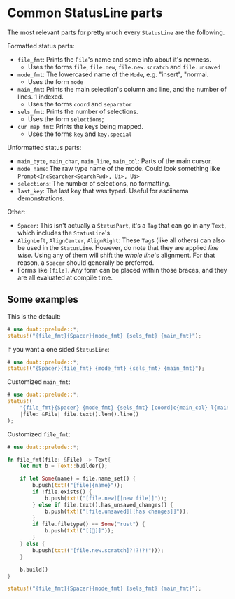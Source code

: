 # Common StatusLine parts

The most relevant parts for pretty much every `StatusLine` are the following.

Formatted status parts:

- `file_fmt`: Prints the `File`'s name and some info about it's newness.
  - Uses the forms `file`, `file.new`, `file.new.scratch` and `file.unsaved` 
- `mode_fmt`: The lowercased name of the `Mode`, e.g. "insert", "normal.
  - Uses the form `mode`
- `main_fmt`: Prints the main selection's column and line, and the number of 
  lines. 1 indexed.
  - Uses the forms `coord` and `separator`
- `sels_fmt`: Prints the number of selections.
  - Uses the form `selections`;
- `cur_map_fmt`: Prints the keys being mapped.
  - Uses the forms `key` and `key.special`

Unformatted status parts:

- `main_byte`, `main_char`, `main_line`, `main_col`: Parts of the main cursor.
- `mode_name`: The raw type name of the mode. Could look something like 
  `Prompt<IncSearcher<SearchFwd>, Ui>, Ui>`
- `selections`: The number of selections, no formatting.
- `last_key`: The last key that was typed. Useful for asciinema demonstrations. 

Other:

- `Spacer`: This isn't actually a `StatusPart`, it's a `Tag` that can go in any 
  `Text`, which includes the `StatusLine`'s.
- `AlignLeft`, `AlignCenter`, `AlignRight`: These `Tag`s (like all others) can 
  also be used in the `StatusLine`. However, do note that they are applied 
  _line wise_. Using any of them will shift the _whole line_'s alignment. For 
  that reason, a `Spacer` should generally be preferred.
- Forms like `[file]`. Any form can be placed within those braces, and they are 
  all evaluated at compile time.

## Some examples

This is the default:

```rust
# use duat::prelude::*;
status!("{file_fmt}{Spacer}{mode_fmt} {sels_fmt} {main_fmt}");
```

If you want a one sided `StatusLine`:

```rust
# use duat::prelude::*;
status!("{Spacer}{file_fmt} {mode_fmt} {sels_fmt} {main_fmt}");
```

Customized `main_fmt`:

```rust
# use duat::prelude::*;
status!(
    "{file_fmt}{Spacer} {mode_fmt} {sels_fmt} [coord]c{main_col} l{main_line}|{}",
    |file: &File| file.text().len().line()
);
```

Customized `file_fmt`:

```rust
# use duat::prelude::*;

fn file_fmt(file: &File) -> Text{
    let mut b = Text::builder();

    if let Some(name) = file.name_set() {
        b.push(txt!("[file]{name}"));
        if !file.exists() {
            b.push(txt!("[file.new][[new file]]"));
        } else if file.text().has_unsaved_changes() {
            b.push(txt!("[file.unsaved][[has changes]]"));
        }
        if file.filetype() == Some("rust") {
            b.push(txt!("[[🦀]]"));
        }
    } else {
        b.push(txt!("[file.new.scratch]?!?!?!")));
    }

    b.build()
}

status!("{file_fmt}{Spacer}{mode_fmt} {sels_fmt} {main_fmt}");
```
